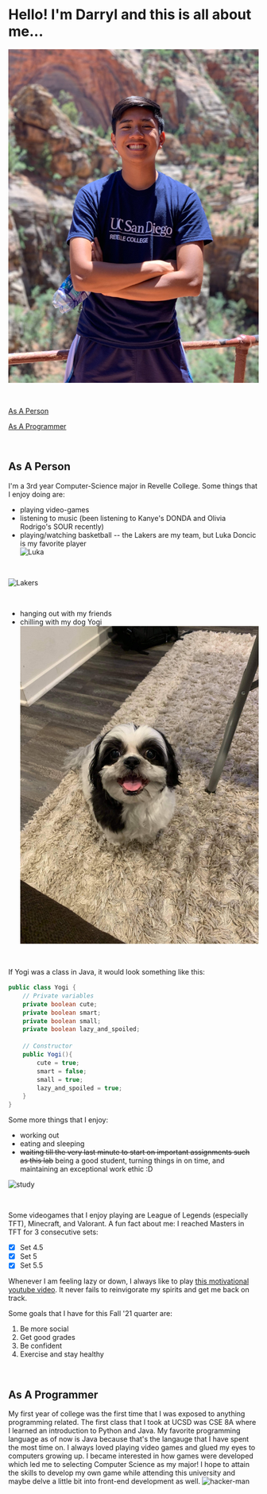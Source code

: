# **Hello! I'm Darryl and this is all about me...**

![Me](./utah_2019.jpg)

<br/>

[As A Person](#as-a-person)

[As A Programmer](#as-a-programmer)

<br/>

## **As A Person**

I'm a 3rd year Computer-Science major in Revelle College. Some things that I enjoy doing are:
- playing video-games
- listening to music (been listening to Kanye's DONDA and Olivia Rodrigo's SOUR recently)
- playing/watching basketball -- the Lakers are my team, but Luka Doncic is my favorite player\
![Luka](https://www.si.com/.image/t_share/MTY4MTc1OTAxNDIxMzQ4MjI0/luka-doncic-taking-nba-by-storm.jpg)

<br/>

![Lakers](https://cdn.vox-cdn.com/thumbor/TAVJkBWxyQStoq-s33dXMMhek3M=/0x0:4515x3010/1200x800/filters:focal(1851x312:2573x1034)/cdn.vox-cdn.com/uploads/chorus_image/image/69934939/1235611495.0.jpg)

<br/>

- hanging out with my friends
- chilling with my dog Yogi
![YOGI](./yogi_smiley.JPG)

<br/>

If Yogi was a class in Java, it would look something like this:
```java
public class Yogi {
    // Private variables
    private boolean cute;
    private boolean smart;
    private boolean small;
    private boolean lazy_and_spoiled;

    // Constructor
    public Yogi(){
        cute = true;
        smart = false;
        small = true;
        lazy_and_spoiled = true;
    }
}
```
Some more things that I enjoy:
- working out
- eating and sleeping
- ~~waiting till the very last minute to start on important assignments such as this lab~~ being a good student, turning things in on time, and maintaining an exceptional work ethic :D

![study](https://i2.wp.com/rollercoasteryears.com/wp-content/uploads/Thrive-During-Finals-.jpg?fit=1000%2C667&ssl=1)

<br/>

Some videogames that I enjoy playing are League of Legends (especially TFT), Minecraft, and Valorant. A fun fact about me: I reached Masters in TFT for 3 consecutive sets:
- [x] Set 4.5
- [x] Set 5
- [x] Set 5.5

Whenever I am feeling lazy or down, I always like to play [this motivational youtube video](https://www.youtube.com/watch?v=tYzMYcUty6s). It never fails to reinvigorate my spirits and get me back on track.

Some goals that I have for this Fall '21 quarter are:
1. Be more social
2. Get good grades
3. Be confident
4. Exercise and stay healthy

<br/>

## **As A Programmer**
My first year of college was the first time that I was exposed to anything programming related. The first class that I took at UCSD was CSE 8A where I learned an introduction to Python and Java. My favorite programming language as of now is Java because that's the langauge that I have spent the most time on. I always loved playing video games and glued my eyes to computers growing up. I became interested in how games were developed which led me to selecting Computer Science as my major! I hope to attain the skills to develop my own game while attending this university and maybe delve a little bit into front-end development as well.
![hacker-man](https://thumbs.dreamstime.com/z/happy-smiling-hacker-man-using-mobile-smartphone-men-doing-telecommunications-fraud-successfully-blackmail-many-money-feeling-102188396.jpg)

